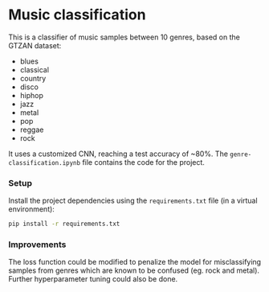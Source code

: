 # Music classification
This is a classifier of music samples between 10 genres, based on the GTZAN dataset:
 - blues
 - classical
 - country
 - disco
 - hiphop
 - jazz
 - metal
 - pop
 - reggae
 - rock

It uses a customized CNN, reaching a test accuracy of ~80%. The `genre-classification.ipynb` file contains the code for the project. 

### Setup
Install the project dependencies using the `requirements.txt` file (in a virtual environment):
```bash 
pip install -r requirements.txt
```

### Improvements
The loss function could be modified to penalize the model for misclassifying samples from genres which are known to be confused (eg. rock and metal). 
Further hyperparameter tuning could also be done. 